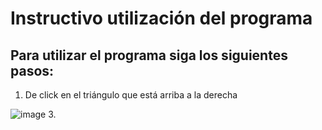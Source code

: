 # Instructivo utilización del programa
## Para utilizar el programa siga los siguientes pasos:
1. De click en el triángulo que está arriba a la derecha


![image](https://github.com/user-attachments/assets/57571f36-6674-45bf-b0a1-2ed09af69fdc)
3. 
